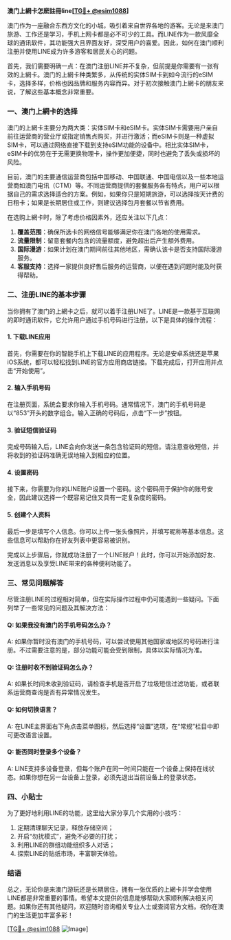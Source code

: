 **澳门上網卡怎麽註冊line[[TG💪+ @esim1088](https://t.me/s/esim1088)]**

澳门作为一座融合东西方文化的小城，吸引着来自世界各地的游客。无论是来澳门旅游、工作还是学习，手机上网卡都是必不可少的工具。而LINE作为一款风靡全球的通讯软件，其功能强大且界面友好，深受用户的喜爱。因此，如何在澳门顺利注册并使用LINE成为许多游客和居民关心的问题。

首先，我们需要明确一点：在澳门注册LINE并不复杂，但前提是你需要有一张有效的上網卡。澳门的上網卡种类繁多，从传统的实体SIM卡到如今流行的eSIM卡，选择多样，价格也因品牌和服务内容而异。对于初次接触澳门上網卡的朋友来说，了解这些基本概念非常重要。

### 一、澳门上網卡的选择

澳门的上網卡主要分为两大类：实体SIM卡和eSIM卡。实体SIM卡需要用户亲自前往运营商的营业厅或指定销售点购买，并进行激活；而eSIM卡则是一种虚拟SIM卡，可以通过网络直接下载到支持eSIM功能的设备中。相比实体SIM卡，eSIM卡的优势在于无需更换物理卡，操作更加便捷，同时也避免了丢失或损坏的风险。

目前，澳门的主要通信运营商包括中国移动、中国联通、中国电信以及一些本地运营商如澳门电讯（CTM）等。不同运营商提供的套餐服务各有特点，用户可以根据自己的需求选择适合的方案。例如，如果你只是短期旅游，可以选择按天计费的日租卡；如果是长期居住或工作，则建议选择包月套餐以节省费用。

在选购上網卡时，除了考虑价格因素外，还应关注以下几点：
1. **覆盖范围**：确保所选卡的网络信号能够满足你在澳门各地的使用需求。
2. **流量限制**：留意套餐内包含的流量额度，避免超出后产生额外费用。
3. **国际漫游**：如果计划在澳门期间前往其他地区，需确认该卡是否支持国际漫游服务。
4. **客服支持**：选择一家提供良好售后服务的运营商，以便在遇到问题时能及时获得帮助。

### 二、注册LINE的基本步骤

当你拥有了澳门的上網卡之后，就可以着手注册LINE了。LINE是一款基于互联网的即时通讯软件，它允许用户通过手机号码进行注册。以下是具体的操作流程：

#### 1. 下载LINE应用
首先，你需要在你的智能手机上下载LINE的应用程序。无论是安卓系统还是苹果iOS系统，都可以轻松找到LINE的官方应用商店链接。下载完成后，打开应用并点击“开始使用”。

#### 2. 输入手机号码
在注册页面，系统会要求你输入手机号码。通常情况下，澳门的手机号码是以“853”开头的数字组合。输入正确的号码后，点击“下一步”按钮。

#### 3. 验证短信验证码
完成号码输入后，LINE会向你发送一条包含验证码的短信。请注意查收短信，并将收到的验证码准确无误地输入到相应的位置。

#### 4. 设置密码
接下来，你需要为你的LINE账户设置一个密码。这个密码用于保护你的账号安全，因此建议选择一个既容易记住又具有一定复杂度的密码。

#### 5. 创建个人资料
最后一步是填写个人信息。你可以上传一张头像照片，并填写昵称等基本信息。这些信息可以帮助你在好友列表中更容易被识别。

完成以上步骤后，你就成功注册了一个LINE账户！此时，你可以开始添加好友、发送消息以及享受LINE带来的各种便利功能了。

### 三、常见问题解答

尽管注册LINE的过程相对简单，但在实际操作过程中仍可能遇到一些疑问。下面列举了一些常见的问题及其解决方法：

#### Q: 如果我没有澳门的手机号码怎么办？
A: 如果你暂时没有澳门的手机号码，可以尝试使用其他国家或地区的号码进行注册。不过需要注意的是，部分功能可能会受到限制，具体以实际情况为准。

#### Q: 注册时收不到验证码怎么办？
A: 如果长时间未收到验证码，请检查手机是否开启了垃圾短信过滤功能，或者联系运营商查询是否有异常情况发生。

#### Q: 如何切换语言？
A: 在LINE主界面右下角点击菜单图标，然后选择“设置”选项，在“常规”栏目中即可更改语言设置。

#### Q: 能否同时登录多个设备？
A: LINE支持多设备登录，但每个账户在同一时间只能在一个设备上保持在线状态。如果你想在另一台设备上登录，必须先退出当前设备上的登录状态。

### 四、小贴士

为了更好地利用LINE的功能，这里给大家分享几个实用的小技巧：
1. 定期清理聊天记录，释放存储空间；
2. 开启“勿扰模式”，避免不必要的打扰；
3. 利用LINE的群组功能组织多人对话；
4. 探索LINE的贴纸市场，丰富聊天体验。

### 结语

总之，无论你是来澳门游玩还是长期居住，拥有一张优质的上網卡并学会使用LINE都是非常重要的事情。希望本文提供的信息能够帮助大家顺利解决相关问题。如果你还有其他疑问，欢迎随时咨询相关专业人士或查阅官方文档。祝你在澳门的生活更加丰富多彩！

[[TG💪+ @esim1088](https://t.me/s/esim1088) ![Image](https://i.postimg.cc/4NQfJmqS/Snipaste-2025-05-13-00-14-12.png)]